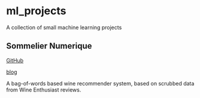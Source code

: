 # ml_projects
A collection of small machine learning projects

## Sommelier Numerique

[GitHub](https://github.com/sdwebb/ml_projects/tree/main/sommelier_numerique)

[blog](https://www.swebb.io/blog/sommelier-numrique)

A bag-of-words based wine recommender system, based on scrubbed data from Wine Enthusiast reviews.
